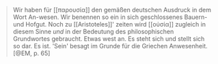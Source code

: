 > Wir haben für [[παρουσία]] den gemäßen deutschen Ausdruck in dem Wort An-wesen. Wir benennen so ein in sich geschlossenes Bauern- und Hofgut. Noch zu [[Aristoteles]]' zeiten wird [[οὐσία]] zugleich in diesem Sinne *und* in der Bedeutung des philosophischen Grundwortes gebraucht. Etwas west an. Es steht sich und stellt sich so dar. Es ist. 'Sein' besagt im Grunde für die Griechen Anwesenheit. [@EM, p. 65]

